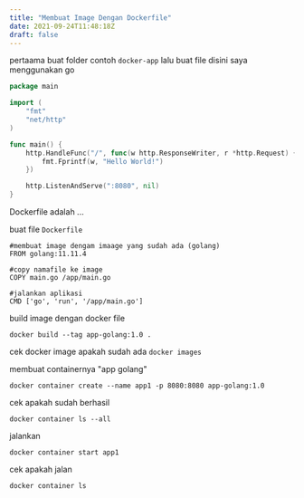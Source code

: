 ```yaml
---
title: "Membuat Image Dengan Dockerfile"
date: 2021-09-24T11:48:18Z
draft: false
---
```


pertaama buat folder contoh `docker-app` 
lalu buat file disini saya menggunakan go 
```go
package main

import (
	"fmt"
	"net/http"
)

func main() {
	http.HandleFunc("/", func(w http.ResponseWriter, r *http.Request) {
		fmt.Fprintf(w, "Hello World!")
	})

	http.ListenAndServe(":8080", nil)
}
```
Dockerfile adalah ...

buat file `Dockerfile`
```
#membuat image dengam imaage yang sudah ada (golang)
FROM golang:11.11.4

#copy namafile ke image
COPY main.go /app/main.go

#jalankan aplikasi
CMD ['go', 'run', '/app/main.go']
```

build image dengan docker file
```
docker build --tag app-golang:1.0 .
```

cek docker image apakah sudah ada 
`docker images`

membuat containernya "app golang" 
```
docker container create --name app1 -p 8080:8080 app-golang:1.0
```

cek apakah sudah berhasil 
```
docker container ls --all
```

jalankan 
```
docker container start app1
``` 

cek apakah jalan
```
docker container ls
```